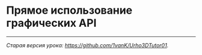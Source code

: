 # Прямое использование графических API


---

*Старая версия урока: <https://github.com/1vanK/Urho3DTutor01>.*
